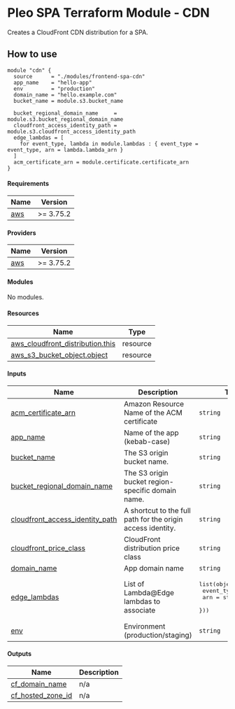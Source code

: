 # Pleo SPA Terraform Module - CDN

Creates a CloudFront CDN distribution for a SPA.

## How to use

```hcl
module "cdn" {
  source      = "./modules/frontend-spa-cdn"
  app_name    = "hello-app"
  env         = "production"
  domain_name = "hello.example.com"
  bucket_name = module.s3.bucket_name

  bucket_regional_domain_name     = module.s3.bucket_regional_domain_name
  cloudfront_access_identity_path = module.s3.cloudfront_access_identity_path
  edge_lambdas = [
    for event_type, lambda in module.lambdas : { event_type = event_type, arn = lambda.lambda_arn }
  ]
  acm_certificate_arn = module.certificate.certificate_arn
}
```

<!-- BEGIN_TF_DOCS -->
#### Requirements

| Name | Version |
|------|---------|
| <a name="requirement_aws"></a> [aws](#requirement\_aws) | >= 3.75.2 |

#### Providers

| Name | Version |
|------|---------|
| <a name="provider_aws"></a> [aws](#provider\_aws) | >= 3.75.2 |

#### Modules

No modules.

#### Resources

| Name | Type |
|------|------|
| [aws_cloudfront_distribution.this](https://registry.terraform.io/providers/hashicorp/aws/latest/docs/resources/cloudfront_distribution) | resource |
| [aws_s3_bucket_object.object](https://registry.terraform.io/providers/hashicorp/aws/latest/docs/resources/s3_bucket_object) | resource |

#### Inputs

| Name | Description | Type | Default | Required |
|------|-------------|------|---------|:--------:|
| <a name="input_acm_certificate_arn"></a> [acm\_certificate\_arn](#input\_acm\_certificate\_arn) | Amazon Resource Name of the ACM certificate | `string` | n/a | yes |
| <a name="input_app_name"></a> [app\_name](#input\_app\_name) | Name of the app (kebab-case) | `string` | n/a | yes |
| <a name="input_bucket_name"></a> [bucket\_name](#input\_bucket\_name) | The S3 origin bucket name. | `string` | n/a | yes |
| <a name="input_bucket_regional_domain_name"></a> [bucket\_regional\_domain\_name](#input\_bucket\_regional\_domain\_name) | The S3 origin bucket region-specific domain name. | `string` | n/a | yes |
| <a name="input_cloudfront_access_identity_path"></a> [cloudfront\_access\_identity\_path](#input\_cloudfront\_access\_identity\_path) | A shortcut to the full path for the origin access identity. | `string` | n/a | yes |
| <a name="input_cloudfront_price_class"></a> [cloudfront\_price\_class](#input\_cloudfront\_price\_class) | CloudFront distribution price class | `string` | `"PriceClass_100"` | no |
| <a name="input_domain_name"></a> [domain\_name](#input\_domain\_name) | App domain name | `string` | n/a | yes |
| <a name="input_edge_lambdas"></a> [edge\_lambdas](#input\_edge\_lambdas) | List of Lambda@Edge lambdas to associate | <pre>list(object({<br>    event_type = string<br>    arn        = string<br>  }))</pre> | n/a | yes |
| <a name="input_env"></a> [env](#input\_env) | Environment (production/staging) | `string` | n/a | yes |

#### Outputs

| Name | Description |
|------|-------------|
| <a name="output_cf_domain_name"></a> [cf\_domain\_name](#output\_cf\_domain\_name) | n/a |
| <a name="output_cf_hosted_zone_id"></a> [cf\_hosted\_zone\_id](#output\_cf\_hosted\_zone\_id) | n/a |
<!-- END_TF_DOCS -->

